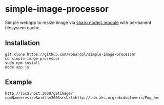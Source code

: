 # simple-image-processor

Simple webapp to resize image via [sharp nodejs module](https://github.com/lovell/sharp) with permanent filesystem cache.


## Installation

	git clone https://github.com/eonardol/simple-image-processor
	cd simple-image-processor
	sudo npm install
	node app.js


## Example

	http://localhost:3000/getimage?comName=resize&width=300&srcUrl=http://cdn.akc.org/akcdoglovers/Pug_hero.jpg